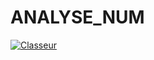 # ANALYSE_NUM

[![Classeur](https://mybinder.org/badge_logo.svg)](https://mybinder.org/v2/gh/Yasmine-LACHAAL/ANALYSE_NUM/main)
